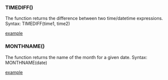 ### TIMEDIFF() 

The function returns the difference between two time/datetime expressions.  
Syntax: TIMEDIFF(time1, time2)

[example](08-duration-from-Paris/.sql)

### MONTHNAME()

The function returns the name of the month for a given date.
Syntax: MONTHNAME(date)

[example](24-costs-in-June-in-2005/v1.sql)